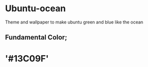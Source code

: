 # Ubuntu-ocean
Theme and wallpaper to make ubuntu green and blue like the ocean 

## Fundamental Color;

# '#13C09F'
